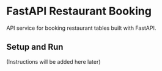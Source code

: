 # FastAPI Restaurant Booking

API service for booking restaurant tables built with FastAPI.

## Setup and Run

(Instructions will be added here later)
